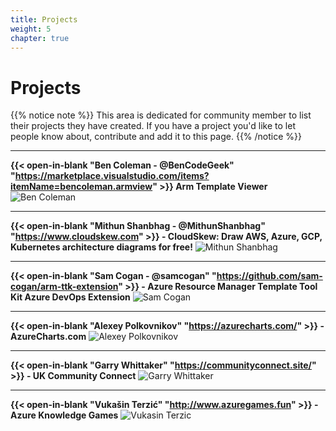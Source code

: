 ```yaml
---
title: Projects
weight: 5
chapter: true
---
```


# **Projects**

{{% notice note %}}
This area is dedicated for community member to list their projects they have created. If you have a project you'd like to let people know about, contribute and add it to this page.
{{% /notice %}}

---
**{{< open-in-blank "Ben Coleman - @BenCodeGeek" "https://marketplace.visualstudio.com/items?itemName=bencoleman.armview" >}} Arm Template Viewer**
![Ben Coleman](/images/projects/armviewer.png?width=50pc)

---

**{{< open-in-blank "Mithun Shanbhag - @MithunShanbhag" "https://www.cloudskew.com" >}} - CloudSkew: Draw AWS, Azure, GCP, Kubernetes architecture diagrams for free!**
![Mithun Shanbhag](/images/projects/cloudskew.png?width=50pc)	

---
**{{< open-in-blank "Sam Cogan - @samcogan" "https://github.com/sam-cogan/arm-ttk-extension" >}} - Azure Resource Manager Template Tool Kit Azure DevOps Extension**
![Sam Cogan](/images/projects/arm-ttk.png?width=50pc)	

---
**{{< open-in-blank "Alexey Polkovnikov" "https://azurecharts.com/" >}} - AzureCharts.com**
![Alexey Polkovnikov](/images/projects/azurecharts.PNG?width=50pc)

---
**{{< open-in-blank "Garry Whittaker" "https://communityconnect.site/" >}} - UK Community Connect**
![Garry Whittaker](/images/projects/CommunityConnect.PNG?width=50pc)

---
**{{< open-in-blank "Vukašin Terzić" "http://www.azuregames.fun" >}} - Azure Knowledge Games**
![Vukasin Terzic](/images/projects/AzureGamesFun.PNG?width=50pc)

